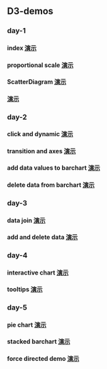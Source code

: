 ## D3-demos


### day-1
#### index  [演示](http://ipine.coding.me/d3-Demo/day-1/index.html) 

#### proportional scale [演示](http://ipine.coding.me/d3-Demo/day-1/proportional.html)

#### ScatterDiagram [演示](http://ipine.coding.me/d3-Demo/day-1/ScatterDiagram.html)

#### [演示](http://ipine.coding.me/d3-Demo/day-1/SVG_barchart.html)

### day-2
#### click and dynamic [演示](http://ipine.coding.me/d3-Demo/day-2/barchart_with_scales.html)

#### transition and axes [演示](http://ipine.coding.me/d3-Demo/day-2/axes_scale.html)

#### add data values to barchart [演示](http://ipine.coding.me/d3-Demo/day-2/add_data_to_barchart.html)

#### delete data from barchart [演示](http://ipine.coding.me/d3-Demo/day-2/delete_data_from_barchart.html)

### day-3
#### data join [演示](http://ipine.coding.me/d3-Demo/day-3/data_join.html)

#### add and delete data [演示](http://ipine.coding.me/d3-Demo/day-3/add_and_delete_data.html)

### day-4
#### interactive chart [演示](http://ipine.coding.me/d3-Demo/day-4/interactive_chart.html)

#### tooltips [演示](http://ipine.coding.me/d3-Demo/day-4/tooltips.html)

### day-5
#### pie chart [演示](http://ipine.coding.me/d3-Demo/day-5/pie_chart.html)

#### stacked barchart [演示](http://ipine.coding.me/d3-Demo/day-5/stacked_bar.html)

#### force directed demo [演示](http://ipine.coding.me/d3-Demo/day-5/force_demo.html)

